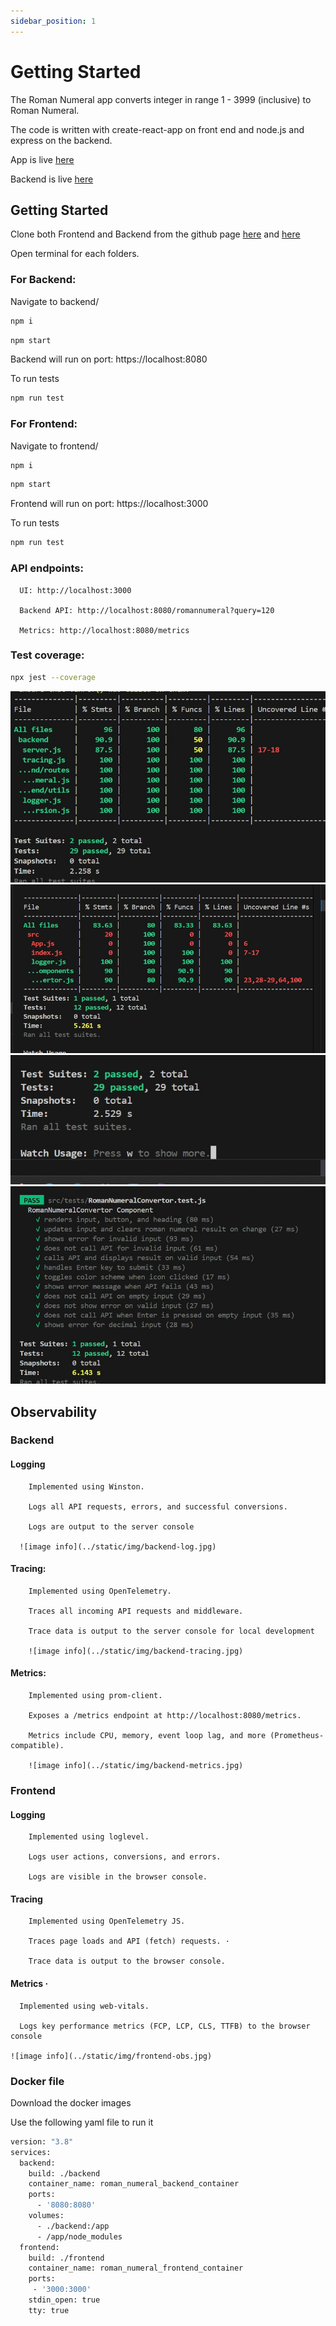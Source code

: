 ```yaml
---
sidebar_position: 1
---
```


# Getting Started

The Roman Numeral app converts integer in range 1 - 3999 (inclusive) to Roman Numeral.

The code is written with create-react-app on front end and node.js and express on the backend.

App is live  [here](https://roman-numeral-frontend.vercel.app/)

Backend is live  [here](https://roman-number-backend.vercel.app/romannumeral?query=40)

## Getting Started

Clone both Frontend and Backend from the github page [here](https://github.com/Sandesh-bn/roman-numeral-frontend) and [here](https://github.com/Sandesh-bn/roman-number-backend)

Open terminal for each folders.

### For Backend:
Navigate to backend/
```bash
npm i
```
```bash
npm start
```

Backend will run on port: https://localhost:8080

To run tests

```bash
npm run test
```

### For Frontend:
Navigate to frontend/
```bash
npm i
```
```bash
npm start
```

Frontend will run on port: https://localhost:3000

To run tests

```bash
npm run test
```

### API endpoints:
      UI: http://localhost:3000

      Backend API: http://localhost:8080/romannumeral?query=120 

      Metrics: http://localhost:8080/metrics


### Test coverage:
```bash
npx jest --coverage
```
![image info](../static/img/backend-test-coverage.jpg)
![image info](../static/img/frontend-test-coverage.jpg)
![image info](../static/img/backendtests.jpg)
![image info](../static/img/frontend-test.jpg)


## Observability

### Backend

#### Logging
        Implemented using Winston. 

        Logs all API requests, errors, and successful conversions. 

        Logs are output to the server console

      ![image info](../static/img/backend-log.jpg)
#### Tracing:
        Implemented using OpenTelemetry. 

        Traces all incoming API requests and middleware. 

        Trace data is output to the server console for local development

        ![image info](../static/img/backend-tracing.jpg)
#### Metrics:
        Implemented using prom-client. 

        Exposes a /metrics endpoint at http://localhost:8080/metrics. 

        Metrics include CPU, memory, event loop lag, and more (Prometheus-compatible).

        ![image info](../static/img/backend-metrics.jpg)
### Frontend
#### Logging
        Implemented using loglevel.

        Logs user actions, conversions, and errors. 

        Logs are visible in the browser console. 
#### Tracing 
        Implemented using OpenTelemetry JS. 

        Traces page loads and API (fetch) requests. ·

        Trace data is output to the browser console. 
        
#### Metrics ·
      Implemented using web-vitals. 

      Logs key performance metrics (FCP, LCP, CLS, TTFB) to the browser console

    ![image info](../static/img/frontend-obs.jpg)

### Docker file
Download the docker images

Use the following yaml file to run it

```bash
version: "3.8"
services:
  backend:
    build: ./backend
    container_name: roman_numeral_backend_container
    ports:
      - '8080:8080'
    volumes:
      - ./backend:/app
      - /app/node_modules
  frontend:
    build: ./frontend
    container_name: roman_numeral_frontend_container
    ports:
     - '3000:3000'
    stdin_open: true
    tty: true
    
```